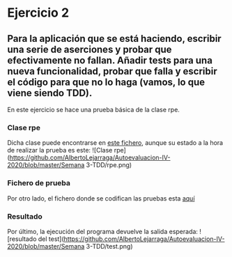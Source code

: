 # Ejercicio 2
## Para la aplicación que se está haciendo, escribir una serie de aserciones y probar que efectivamente no fallan. Añadir tests para una nueva funcionalidad, probar que falla y escribir el código para que no lo haga (vamos, lo que viene siendo TDD).

En este ejercicio se hace una prueba básica de la clase rpe.

### Clase rpe
Dicha clase puede encontrarse en [este fichero](https://github.com/AlbertoLejarraga/percepcion-relativa-deportistas/blob/master/src/rpe.js), aunque su estado a la hora de realizar la prueba es este:
![Clase rpe](https://github.com/AlbertoLejarraga/Autoevaluacion-IV-2020/blob/master/Semana 3-TDD/rpe.png)

### Fichero de prueba
Por otro lado, el fichero donde se codifican las pruebas esta [aquí](https://github.com/AlbertoLejarraga/percepcion-relativa-deportistas/blob/master/src/pruebaAssert.js)

### Resultado
Por último, la ejecución del programa devuelve la salida esperada:
![resultado del test](https://github.com/AlbertoLejarraga/Autoevaluacion-IV-2020/blob/master/Semana 3-TDD/test.png)
